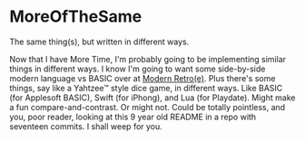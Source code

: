 # MoreOfTheSame

The same thing(s), but written in different ways.

Now that I have More Time, I'm probably going to be implementing similar
things in different ways.  I know I'm going to want some side-by-side
modern language vs BASIC over at [Modern Retro(e)](https://github.com/markd2/Modern-Retro).
Plus there's some things, say like a Yahtzee™ style dice game, in different ways.
Like BASIC (for Applesoft BASIC), Swift (for iPhong), and Lua (for Playdate).  Might make
a fun compare-and-contrast. Or might not. Could be totally pointless, and you,
poor reader, looking at this 9 year old README in a repo with seventeen commits.  I shall
weep for you.


